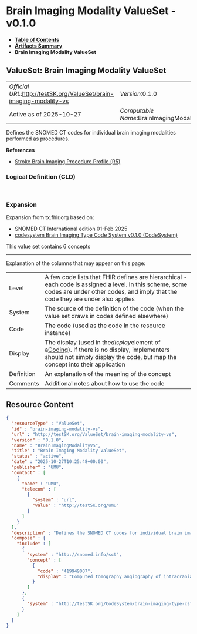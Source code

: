 # Brain Imaging Modality ValueSet - v0.1.0

* [**Table of Contents**](toc.md)
* [**Artifacts Summary**](artifacts.md)
* **Brain Imaging Modality ValueSet**

## ValueSet: Brain Imaging Modality ValueSet 

| | |
| :--- | :--- |
| *Official URL*:http://testSK.org/ValueSet/brain-imaging-modality-vs | *Version*:0.1.0 |
| Active as of 2025-10-27 | *Computable Name*:BrainImagingModalityVS |

 
Defines the SNOMED CT codes for individual brain imaging modalities performed as procedures. 

 **References** 

* [Stroke Brain Imaging Procedure Profile (R5)](StructureDefinition-stroke-brain-imaging-procedure-profile.md)

### Logical Definition (CLD)

 

### Expansion

Expansion from tx.fhir.org based on:

* SNOMED CT International edition 01-Feb 2025
* [codesystem Brain Imaging Type Code System v0.1.0 (CodeSystem)](CodeSystem-brain-imaging-type-cs.md)

This value set contains 6 concepts

-------

 Explanation of the columns that may appear on this page: 

| | |
| :--- | :--- |
| Level | A few code lists that FHIR defines are hierarchical - each code is assigned a level. In this scheme, some codes are under other codes, and imply that the code they are under also applies |
| System | The source of the definition of the code (when the value set draws in codes defined elsewhere) |
| Code | The code (used as the code in the resource instance) |
| Display | The display (used in the*display*element of a[Coding](http://hl7.org/fhir/R5/datatypes.html#Coding)). If there is no display, implementers should not simply display the code, but map the concept into their application |
| Definition | An explanation of the meaning of the concept |
| Comments | Additional notes about how to use the code |



## Resource Content

```json
{
  "resourceType" : "ValueSet",
  "id" : "brain-imaging-modality-vs",
  "url" : "http://testSK.org/ValueSet/brain-imaging-modality-vs",
  "version" : "0.1.0",
  "name" : "BrainImagingModalityVS",
  "title" : "Brain Imaging Modality ValueSet",
  "status" : "active",
  "date" : "2025-10-27T10:25:48+00:00",
  "publisher" : "UMU",
  "contact" : [
    {
      "name" : "UMU",
      "telecom" : [
        {
          "system" : "url",
          "value" : "http://testSK.org/umu"
        }
      ]
    }
  ],
  "description" : "Defines the SNOMED CT codes for individual brain imaging modalities performed as procedures.",
  "compose" : {
    "include" : [
      {
        "system" : "http://snomed.info/sct",
        "concept" : [
          {
            "code" : "419949007",
            "display" : "Computed tomography angiography of intracranial artery with contrast (procedure)"
          }
        ]
      },
      {
        "system" : "http://testSK.org/CodeSystem/brain-imaging-type-cs"
      }
    ]
  }
}

```
